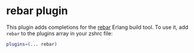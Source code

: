 # rebar plugin
This plugin adds completions for the [rebar](https://www.rebar3.org/) Erlang build tool.
To use it, add `rebar` to the plugins array in your zshrc file:
```zsh
plugins=(... rebar)
```
